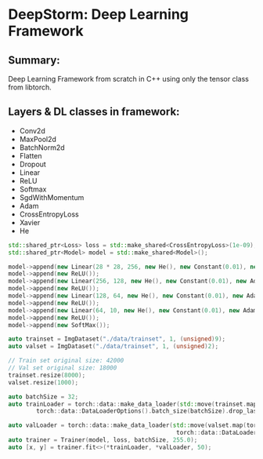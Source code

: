 # DeepStorm: Deep Learning Framework

## Summary:
Deep Learning Framework from scratch in C++ using only the tensor class from libtorch.

## Layers & DL classes in framework:
- Conv2d
- MaxPool2d
- BatchNorm2d
- Flatten
- Dropout
- Linear
- ReLU
- Softmax
- SgdWithMomentum
- Adam
- CrossEntropyLoss
- Xavier
- He

```cpp
std::shared_ptr<Loss> loss = std::make_shared<CrossEntropyLoss>(1e-09);
std::shared_ptr<Model> model = std::make_shared<Model>();

model->append(new Linear(28 * 28, 256, new He(), new Constant(0.01), new Adam(0.001, 0.9, 0.9, 1e-07)));
model->append(new ReLU());
model->append(new Linear(256, 128, new He(), new Constant(0.01), new Adam(0.001, 0.9, 0.9, 1e-07)));
model->append(new ReLU());
model->append(new Linear(128, 64, new He(), new Constant(0.01), new Adam(0.001, 0.9, 0.9, 1e-07)));
model->append(new ReLU());
model->append(new Linear(64, 10, new He(), new Constant(0.01), new Adam(0.001, 0.9, 0.9, 1e-07)));
model->append(new ReLU());
model->append(new SoftMax());

auto trainset = ImgDataset("./data/trainset", 1, (unsigned)9);
auto valset = ImgDataset("./data/trainset", 1, (unsigned)2);

// Train set original size: 42000
// Val set original size: 18000
trainset.resize(8000);
valset.resize(1000);

auto batchSize = 32;
auto trainLoader = torch::data::make_data_loader(std::move(trainset.map(torch::data::transforms::Stack<>())),
        torch::data::DataLoaderOptions().batch_size(batchSize).drop_last(true));

auto valLoader = torch::data::make_data_loader(std::move(valset.map(torch::data::transforms::Stack<>())),
                                                torch::data::DataLoaderOptions().batch_size(batchSize).drop_last(true));
auto trainer = Trainer(model, loss, batchSize, 255.0);
auto [x, y] = trainer.fit<>(*trainLoader, *valLoader, 50);
```